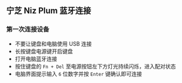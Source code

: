 
## 宁芝 Niz Plum 蓝牙连接

### 第一次连接设备

- 不要让键盘和电脑使用 USB 连接
- 长按键盘电源键开启键盘
- 打开电脑蓝牙连接
- 按住键盘的 `Fn + Del` 至电源按钮左下方灯光持续闪烁，进入配对状态
- 电脑界面提示输入 `6` 位数字并按 `Enter` 键确认即可连接